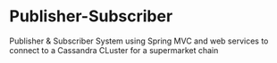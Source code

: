 # Publisher-Subscriber
Publisher &amp; Subscriber System using Spring MVC and web services to connect to a Cassandra CLuster for a supermarket chain
